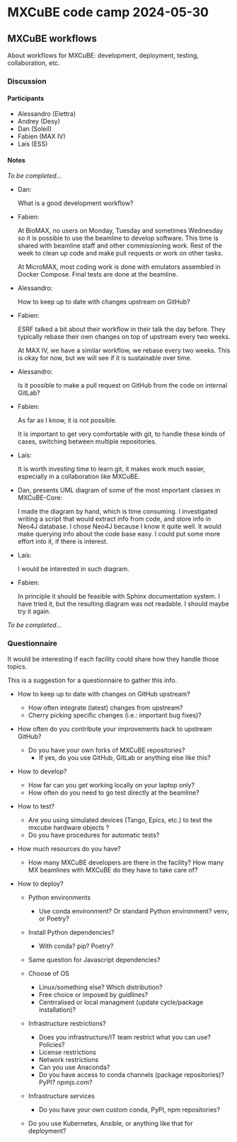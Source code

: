 # MXCuBE code camp 2024-05-30

## MXCuBE workflows

About workflows for MXCuBE: development, deployment, testing, collaboration, etc.


### Discussion

#### Participants

* Alessandro (Elettra)
* Andrey (Desy)
* Dan (Soleil)
* Fabien (MAX IV)
* Laís (ESS)

#### Notes

_To be completed..._

* Dan:

  What is a good development workflow?

* Fabien:

  At BioMAX, no users on Monday, Tuesday and sometimes Wednesday
  so it is possible to use the beamline to develop software.
  This time is shared with beamline staff and other commissioning work.
  Rest of the week to clean up code and make pull requests
  or work on other tasks.

  At MicroMAX, most coding work is done with emulators assembled in Docker Compose.
  Final tests are done at the beamline.

* Alessandro:

  How to keep up to date with changes upstream on GitHub?

* Fabien:

  ESRF talked a bit about their workflow in their talk the day before.
  They typically rebase their own changes on top of upstream every two weeks.

  At MAX IV, we have a similar workflow, we rebase every two weeks.
  This is okay for now, but we will see if it is sustainable over time.

* Alessandro:

  Is it possible to make a pull request on GitHub from the code on internal GitLab?

* Fabien:

  As far as I know, it is not possible.

  It is important to get very comfortable with git,
  to handle these kinds of cases, switching between multiple repositories.

* Laís:

  It is worth investing time to learn git,
  it makes work much easier, especially in a collaboration like MXCuBE.

* Dan, presents UML diagram of some of the most important classes in MXCuBE-Core:

  I made the diagram by hand, which is time consuming.
  I investigated writing a script that would extract info from code,
  and store info in Neo4J database.
  I chose Neo4J because I know it quite well.
  It would make querying info about the code base easy.
  I could put some more effort into it, if there is interest.

* Laís:

  I would be interested in such diagram.

* Fabien:

  In principle it should be feasible with Sphinx documentation system.
  I have tried it, but the resulting diagram was not readable.
  I should maybe try it again.

_To be completed..._


### Questionnaire

It would be interesting if each facility could share how they handle those topics.

This is a suggestion for a questionnaire to gather this info.

* How to keep up to date with changes on GitHub upstream?
  * How often integrate (latest) changes from upstream?
  * Cherry picking specific changes (i.e.: important bug fixes)?

* How often do you contribute your improvements back to upstream GitHub?
  * Do you have your own forks of MXCuBE repositories?
    * If yes, do you use GitHub, GitLab or anything else like this?

* How to develop?

  * How far can you get working locally on your laptop only?
  * How often do you need to go test directly at the beamline?

* How to test?

  * Are you using simulated devices (Tango, Epics, etc.) to test the mxcube hardware objects ?
  * Do you have procedures for automatic tests?

* How much resources do you have?

  * How many MXCuBE developers are there in the facility?
    How many MX beamlines with MXCuBE do they have to take care of?

* How to deploy?

  * Python environments
    * Use conda environment? Or standard Python environment? venv, or Poetry?

  * Install Python dependencies?
    * With conda? pip? Poetry?

  * Same question for Javascript dependencies?

  * Choose of OS
    * Linux/something else? Which distribution?
    * Free choice or imposed by guidlines?
    * Centrralised or local managment (update cycle/package installation)?     

  * Infrastructure restrictions?
    * Does you infrastructure/IT team restrict what you can use? Policies?
    * License restrictions
    * Network restrictions
    * Can you use Anaconda?
    * Do you have access to conda channels (package repositories)? PyPI? npmjs.com?

  * Infrastructure services
    * Do you have your own custom conda, PyPI, npm repositories?

  * Do you use Kubernetes, Ansible, or anything like that for deployment?
